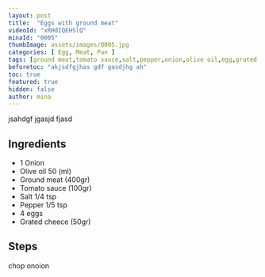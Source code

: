 ```yaml
---
layout: post
title:  "Eggs with ground meat"
videoId: "xRHdIQEHSlQ"
minaId: "0005"
thumbImage: assets/images/0005.jpg
categories: [ Egg, Meat, Pan ]
tags: [ground meat,tomato sauce,salt,pepper,onion,olive oil,egg,grated cheese]
beforetoc: "akjsdfgjhas gdf gasdjhg ah"
toc: true
featured: true
hidden: false
author: mina
---
```


jsahdgf jgasjd fjasd

## Ingredients
- 1 Onion
- Olive oil 50 (ml)
- Ground meat (400gr)
- Tomato sauce (100gr)
- Salt 1/4 tsp
- Pepper 1/5 tsp
- 4 eggs
- Grated cheece (50gr)

## Steps
chop onoion
